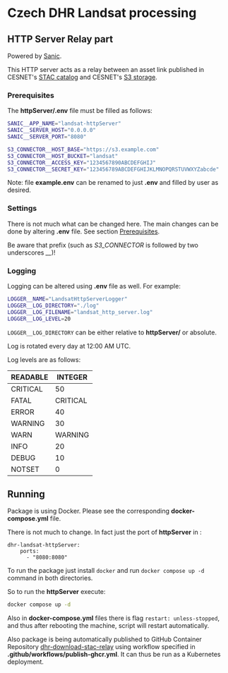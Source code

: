 # Czech DHR Landsat processing

## HTTP Server Relay part

Powered by [Sanic](https://sanic.dev/en/).

This HTTP server acts as a relay between an asset link published in CESNET's [STAC catalog](https://stac.cesnet.cz/)
and CESNET's [S3 storage](https://docs.du.cesnet.cz/en/docs/object-storage-s3/s3-service).

### Prerequisites

The **httpServer/.env** file must be filled as follows:

```bash
SANIC__APP_NAME="landsat-httpServer"
SANIC__SERVER_HOST="0.0.0.0"
SANIC__SERVER_PORT="8080"

S3_CONNECTOR__HOST_BASE="https://s3.example.com"
S3_CONNECTOR__HOST_BUCKET="landsat"
S3_CONNECTOR__ACCESS_KEY="1234567890ABCDEFGHIJ"
S3_CONNECTOR__SECRET_KEY="123456789ABCDEFGHIJKLMNOPQRSTUVWXYZabcde"
```

Note: file **example.env** can be renamed to just **.env** and filled by user as desired.

### Settings

There is not much what can be changed here. The main changes can be done by altering **.env** file. See section 
[Prerequisites](#prerequisites).

Be aware that prefix (such as *S3_CONNECTOR* is followed by two underscores *__*)!

### Logging

Logging can be altered using **.env** file as well. For example:

```bash
LOGGER__NAME="LandsatHttpServerLogger"
LOGGER__LOG_DIRECTORY="./log"
LOGGER__LOG_FILENAME="landsat_http_server.log"
LOGGER__LOG_LEVEL=20
```

`LOGGER__LOG_DIRECTORY` can be either relative to **httpServer/** or absolute.

Log is rotated every day at 12:00 AM UTC.

Log levels are as follows:

| READABLE | INTEGER  |
|----------|----------|
| CRITICAL | 50       |
| FATAL    | CRITICAL |
| ERROR    | 40       |
| WARNING  | 30       |
| WARN     | WARNING  |
| INFO     | 20       |
| DEBUG    | 10       |
| NOTSET   | 0        |

## Running

Package is using Docker. Please see the corresponding **docker-compose.yml** file.

There is not much to change. In fact just the port of **httpServer** in :

```docker
dhr-landsat-httpServer:
    ports:
      - "8080:8080"
```

To run the package just install `docker` and run `docker compose up -d` command in both directories.

So to run the **httpServer** execute:

```bash
docker compose up -d
```

Also in **docker-compose.yml** files there is flag `restart: unless-stopped`, and thus after rebooting the machine,
script will restart automatically.

Also package is being automatically published to GitHub Container Repository 
[dhr-download-stac-relay](ghcr.io/matejkaj-cesnet/dhr-download-stac-relay) using workflow specified in
**.github/workflows/publish-ghcr.yml**. It can thus be run as a Kubernetes deployment.

